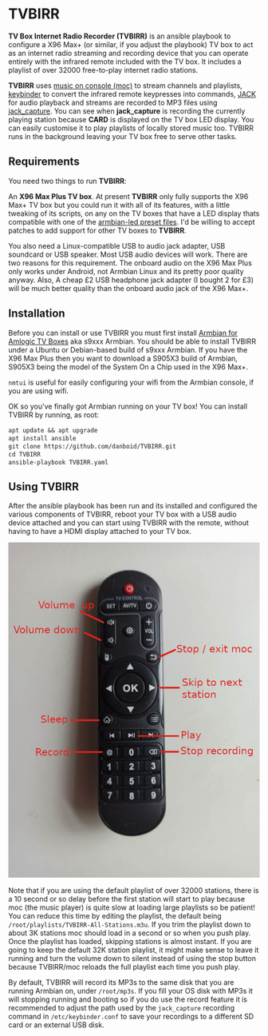 # TVBIRR

**TV Box Internet Radio Recorder (TVBIRR)** is an ansible playbook to configure a X96 Max+ (or similar, if you adjust the playbook) TV box to act as an internet radio streaming and recording device that you can operate entirely with the infrared remote included with the TV box. It includes a playlist of over 32000 free-to-play internet radio stations.

**TVBIRR** uses [music on console (moc)](http://moc.daper.net/) to stream channels and playlists, [keybinder](https://github.com/elopez/keybinder.git) to convert the infrared remote keypresses into commands, [JACK](https://jackaudio.org/) for audio playback and streams are recorded to MP3 files using [jack_capture](https://github.com/kmatheussen/jack_capture). You can see when **jack_capture** is recording the currently playing station because **CARD** is displayed on the TV box LED display. You can easily customise it to play playlists of locally stored music too. TVBIRR runs in the background leaving your TV box free to serve other tasks.

## Requirements

You need two things to run **TVBIRR**:

An **X96 Max Plus TV box**. At present **TVBIRR** only fully supports the X96 Max+ TV box but you could run it with all of its features, with a little tweaking of its scripts, on any on the TV boxes that have a LED display thats compatible with one of the [armbian-led preset files](https://github.com/ophub/amlogic-s9xxx-armbian/blob/main/build-armbian/armbian-docs/led_screen_display_control.md). I'd be willing to accept patches to add support for other TV boxes to **TVBIRR**.

You also need a Linux-compatible USB to audio jack adapter, USB soundcard or USB speaker. Most USB audio devices will work. There are two reasons for this requirement. The onboard audio on the X96 Max Plus only works under Android, not Armbian Linux and its pretty poor quality anyway. Also, A cheap £2 USB headphone jack adapter (I bought 2 for £3) will be much better quality than the onboard audio jack of the X96 Max+.

## Installation

Before you can install or use TVBIRR you must first install [Armbian for Amlogic TV Boxes](https://github.com/ophub/amlogic-s9xxx-armbian) aka s9xxx Armbian. You should be able to install TVBIRR under a Ubuntu or Debian-based build of s9xxx Armbian. If you have the X96 Max Plus then you want to download a S905X3 build of Armbian, S905X3 being the model of the System On a Chip used in the X96 Max+.

`nmtui` is useful for easily configuring your wifi from the Armbian console, if you are using wifi.

OK so you've finally got Armbian running on your TV box! You can install TVBIRR by running, as root:

```
apt update && apt upgrade
apt install ansible
git clone https://github.com/danboid/TVBIRR.git
cd TVBIRR
ansible-playbook TVBIRR.yaml
```

## Using TVBIRR

After the ansible playbook has been run and its installed and configured the various components of TVBIRR, reboot your TV box with a USB audio device attached and you can start using TVBIRR with the remote, without having to have a HDMI display attached to your TV box.

![TVBIRR remote controls](https://github.com/danboid/TVBIRR/blob/main/images/TVBIRR-remote.jpg)

Note that if you are using the default playlist of over 32000 stations, there is a 10 second or so delay before the first station will start to play because moc (the music player) is quite slow at loading large playlists so be patient! You can reduce this time by editing the playlist, the default being `/root/playlists/TVBIRR-All-Stations.m3u`. If you trim the playlist down to about 3K stations moc should load in a second or so when you push play. Once the playlist has loaded, skipping stations is almost instant. If you are going to keep the default 32K station playlist, it might make sense to leave it running and turn the volume down to silent instead of using the stop button because TVBIRR/moc reloads the full playlist each time you push play.

By default, TVBIRR will record its MP3s to the same disk that you are running Armbian on, under `/root/mp3s`. If you fill your OS disk with MP3s it will stopping running and booting so if you do use the record feature it is recommended to adjust the path used by the `jack_capture` recording command in `/etc/keybinder.conf` to save your recordings to a different SD card or an external USB disk.
